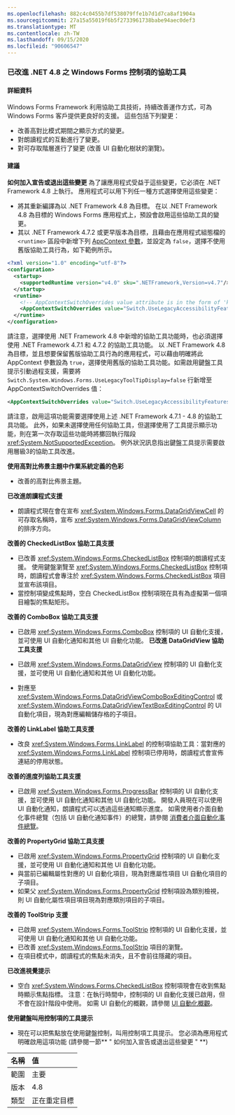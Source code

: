 ```yaml
---
ms.openlocfilehash: 882c4c0455b7df538079ffe1b7d1d7ca8af1904a
ms.sourcegitcommit: 27a15a55019f6b5f2733961738babe94aec0def3
ms.translationtype: MT
ms.contentlocale: zh-TW
ms.lasthandoff: 09/15/2020
ms.locfileid: "90606547"
---
```

### <a name="accessibility-improvements-in-windows-forms-controls-for-net-48"></a>已改進 .NET 4.8 之 Windows Forms 控制項的協助工具

#### <a name="details"></a>詳細資料

Windows Forms Framework 利用協助工具技術，持續改善運作方式，可為 Windows Forms 客戶提供更良好的支援。 這些包括下列變更：

- 改善高對比模式期間之顯示方式的變更。
- 對朗讀程式的互動進行了變更。
- 對可存取階層進行了變更 (改善 UI 自動化樹狀的瀏覽)。

#### <a name="suggestion"></a>建議

**如何加入宣告或退出這些變更** 為了讓應用程式受益于這些變更，它必須在 .NET Framework 4.8 上執行。 應用程式可以用下列任一種方式選擇使用這些變更：

- 將其重新編譯為以 .NET Framework 4.8 為目標。 在以 .NET Framework 4.8 為目標的 Windows Forms 應用程式上，預設會啟用這些協助工具的變更。
- 其以 .NET Framework 4.7.2 或更早版本為目標，且藉由在應用程式組態檔的 `<runtime>` 區段中新增下列 [AppContext 參數](../../../../docs/framework/configure-apps/file-schema/runtime/appcontextswitchoverrides-element.md)，並設定為 `false`，選擇不使用舊版協助工具行為，如下範例所示。

```xml
<?xml version="1.0" encoding="utf-8"?>
<configuration>
  <startup>
    <supportedRuntime version="v4.0" sku=".NETFramework,Version=v4.7"/>
  </startup>
  <runtime>
    <!-- AppContextSwitchOverrides value attribute is in the form of 'key1=true/false;key2=true/false  -->
    <AppContextSwitchOverrides value="Switch.UseLegacyAccessibilityFeatures=false;Switch.UseLegacyAccessibilityFeatures.2=false;Switch.UseLegacyAccessibilityFeatures.3=false" />
  </runtime>
</configuration>
```

請注意，選擇使用 .NET Framework 4.8 中新增的協助工具功能時，也必須選擇使用 .NET Framework 4.7.1 和 4.7.2 的協助工具功能。 以 .NET Framework 4.8 為目標，並且想要保留舊版協助工具行為的應用程式，可以藉由明確將此 AppContext 參數設為 `true`，選擇使用舊版的協助工具功能。如需啟用鍵盤工具提示引動過程支援，需要將 `Switch.System.Windows.Forms.UseLegacyToolTipDisplay=false` 行新增至 AppContextSwitchOverrides 值：

```xml
<AppContextSwitchOverrides value="Switch.UseLegacyAccessibilityFeatures=false;Switch.UseLegacyAccessibilityFeatures.2=false;Switch.UseLegacyAccessibilityFeatures.3=false;Switch.System.Windows.Forms.UseLegacyToolTipDisplay=false" />
```

請注意，啟用這項功能需要選擇使用上述 .NET Framework 4.7.1 - 4.8 的協助工具功能。 此外，如果未選擇使用任何協助工具，但選擇使用了工具提示顯示功能，則在第一次存取這些功能時將擲回執行階段 <xref:System.NotSupportedException>。 例外狀況訊息指出鍵盤工具提示需要啟用層級3的協助工具改進。

**使用高對比佈景主題中作業系統定義的色彩**

- 改善的高對比佈景主題。

**已改進朗讀程式支援**

- 朗讀程式現在會在宣布 <xref:System.Windows.Forms.DataGridViewCell> 的可存取名稱時，宣布 <xref:System.Windows.Forms.DataGridViewColumn> 的排序方向。

**改善的 CheckedListBox 協助工具支援**

- 已改善 <xref:System.Windows.Forms.CheckedListBox> 控制項的朗讀程式支援。 使用鍵盤瀏覽至 <xref:System.Windows.Forms.CheckedListBox> 控制項時，朗讀程式會專注於 <xref:System.Windows.Forms.CheckedListBox> 項目並宣布該項目。
- 當控制項變成焦點時，空白 CheckedListBox 控制項現在具有為虛擬第一個項目繪製的焦點矩形。

**改善的 ComboBox 協助工具支援**

- 已啟用 <xref:System.Windows.Forms.ComboBox> 控制項的 UI 自動化支援，並可使用 UI 自動化通知和其他 UI 自動化功能。
**已改進 DataGridView 協助工具支援**

- 已啟用 <xref:System.Windows.Forms.DataGridView> 控制項的 UI 自動化支援，並可使用 UI 自動化通知和其他 UI 自動化功能。
- 對應至 <xref:System.Windows.Forms.DataGridViewComboBoxEditingControl> 或 <xref:System.Windows.Forms.DataGridViewTextBoxEditingControl> 的 UI 自動化項目，現為對應編輯儲存格的子項目。

**改善的 LinkLabel 協助工具支援**

- 改良 <xref:System.Windows.Forms.LinkLabel> 的控制項協助工具：當對應的 <xref:System.Windows.Forms.LinkLabel> 控制項已停用時，朗讀程式會宣佈連結的停用狀態。

**改善的進度列協助工具支援**

- 已啟用 <xref:System.Windows.Forms.ProgressBar> 控制項的 UI 自動化支援，並可使用 UI 自動化通知和其他 UI 自動化功能。 開發人員現在可以使用 UI 自動化通知，朗讀程式可以透過這些通知顯示進度。
如需使用者介面自動化事件總覽（包括 UI 自動化通知事件）的總覽，請參閱 [消費者介面自動化事件總覽](/windows/desktop/WinAuto/uiauto-eventsoverview)。

**改善的 PropertyGrid 協助工具支援**

- 已啟用 <xref:System.Windows.Forms.PropertyGrid> 控制項的 UI 自動化支援，並可使用 UI 自動化通知和其他 UI 自動化功能。
- 與當前已編輯屬性對應的 UI 自動化項目，現為對應屬性項目 UI 自動化項目的子項目。
- 如果父 <xref:System.Windows.Forms.PropertyGrid> 控制項設為類別檢視，則 UI 自動化屬性項目項目現為對應類別項目的子項目。

**改善的 ToolStrip 支援**

- 已啟用 <xref:System.Windows.Forms.ToolStrip> 控制項的 UI 自動化支援，並可使用 UI 自動化通知和其他 UI 自動化功能。
- 已改善 <xref:System.Windows.Forms.ToolStrip> 項目的瀏覽。
- 在項目模式中，朗讀程式的焦點未消失，且不會前往隱藏的項目。

**已改進視覺提示**

- 空白 <xref:System.Windows.Forms.CheckedListBox> 控制項現會在收到焦點時顯示焦點指標。
注意：在執行時間中，控制項的 UI 自動化支援已啟用，但不會在設計階段中使用。 如需 UI 自動化的概觀，請參閱 [UI 自動化概觀](../../../../docs/framework/ui-automation/ui-automation-overview.md)。

**使用鍵盤叫用控制項的工具提示**

- 現在可以把焦點放在使用鍵盤控制，叫用控制項工具提示。 您必須為應用程式明確啟用這項功能 (請參閱一節** &quot; 如何加入宣告或退出這些變更 &quot; **) 

| 名稱    | 值       |
|:--------|:------------|
| 範圍   | 主要       |
| 版本 | 4.8         |
| 類型    | 正在重定目標 |
